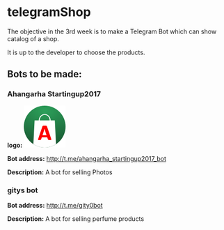# telegramShop

The objective in the 3rd week is to make a Telegram Bot which can show catalog of a shop.

It is up to the developer to choose the products.

## Bots to be made:

### Ahangarha Startingup2017

__logo:__ ![Ahangarha StartingUp2017 bot logo](ahangarha_bot_logo.png "Ahangarha StartingUp2017 bot logo")

__Bot address:__ http://t.me/ahangarha_startingup2017_bot

__Description:__ A bot for selling Photos



### gitys bot


__Bot address:__ http://t.me/gity0bot

__Description:__ A bot for selling perfume products
